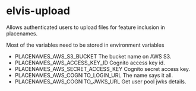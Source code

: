 # elvis-upload
Allows authenticated users to upload files for feature inclusion in placenames.

Most of the variables need to be stored in environment variables
* PLACENAMES_AWS_S3_BUCKET The bucket name on AWS S3.
* PLACENAMES_AWS_ACCESS_KEY_ID Cognito access key id.
* PLACENAMES_AWS_SECRET_ACCESS_KEY Cognito secret access key.
* PLACENAMES_AWS_COGNITO_LOGIN_URL The name says it all.
* PLACENAMES_AWS_COGNITO_JWKS_URL Get user pool jwks details.